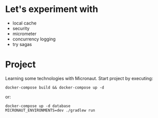 # Let's experiment with
- local cache
- security
- micrometer
- concurrency logging
- try sagas

# Project
Learning some technologies with Micronaut.
Start project by executing:

```shell
docker-compose build && docker-compose up -d
```
or:
```shell
docker-compose up -d database
MICRONAUT_ENVIRONMENTS=dev ./gradlew run  
```